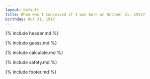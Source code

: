 ```yaml
---
layout: default
title: When was I conceived if I was born on October 21, 1913?
birthday: Oct 21, 1913
---
```


{% include header.md %}

{% include guess.md %}

{% include calculate.md %}

{% include safety.md %}

{% include footer.md %}



